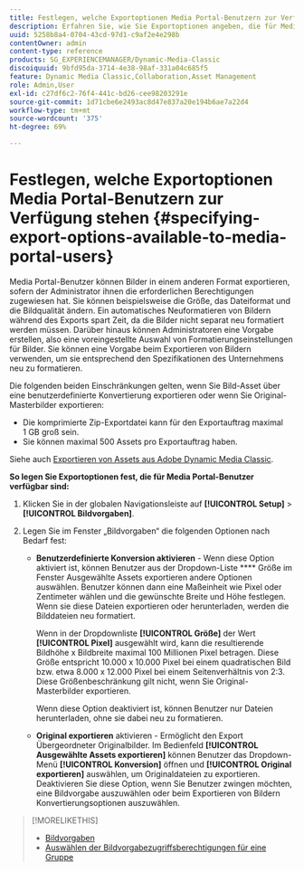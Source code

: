 ```yaml
---
title: Festlegen, welche Exportoptionen Media Portal-Benutzern zur Verfügung stehen
description: Erfahren Sie, wie Sie Exportoptionen angeben, die für Media Portal-Benutzer verfügbar sind.
uuid: 5258b8a4-0704-43cd-97d1-c9af2e4e298b
contentOwner: admin
content-type: reference
products: SG_EXPERIENCEMANAGER/Dynamic-Media-Classic
discoiquuid: 9bfd95da-3714-4e38-98af-331a04c685f5
feature: Dynamic Media Classic,Collaboration,Asset Management
role: Admin,User
exl-id: c27df6c2-76f4-441c-bd26-cee98203291e
source-git-commit: 1d71cbe6e2493ac8d47e837a20e194b6ae7a22d4
workflow-type: tm+mt
source-wordcount: '375'
ht-degree: 69%

---
```


# Festlegen, welche Exportoptionen Media Portal-Benutzern zur Verfügung stehen {#specifying-export-options-available-to-media-portal-users}

Media Portal-Benutzer können Bilder in einem anderen Format exportieren, sofern der Administrator ihnen die erforderlichen Berechtigungen zugewiesen hat. Sie können beispielsweise die Größe, das Dateiformat und die Bildqualität ändern. Ein automatisches Neuformatieren von Bildern während des Exports spart Zeit, da die Bilder nicht separat neu formatiert werden müssen. Darüber hinaus können Administratoren eine Vorgabe erstellen, also eine voreingestellte Auswahl von Formatierungseinstellungen für Bilder. Sie können eine Vorgabe beim Exportieren von Bildern verwenden, um sie entsprechend den Spezifikationen des Unternehmens neu zu formatieren.

Die folgenden beiden Einschränkungen gelten, wenn Sie Bild-Asset über eine benutzerdefinierte Konvertierung exportieren oder wenn Sie Original-Masterbilder exportieren:

* Die komprimierte Zip-Exportdatei kann für den Exportauftrag maximal 1 GB groß sein.
* Sie können maximal 500 Assets pro Exportauftrag haben.

Siehe auch [Exportieren von Assets aus Adobe Dynamic Media Classic](exporting-assets-from-dmc.md#exporting-assets-from_dmc).

**So legen Sie Exportoptionen fest, die für Media Portal-Benutzer verfügbar sind:**

1. Klicken Sie in der globalen Navigationsleiste auf **[!UICONTROL Setup]** > **[!UICONTROL Bildvorgaben]**.
1. Legen Sie im Fenster „Bildvorgaben“ die folgenden Optionen nach Bedarf fest:

   * **Benutzerdefinierte Konversion aktivieren**  - Wenn diese Option aktiviert ist, können Benutzer aus der Dropdown-Liste  **** Größe im Fenster Ausgewählte Assets exportieren andere Optionen auswählen. Benutzer können dann eine Maßeinheit wie Pixel oder Zentimeter wählen und die gewünschte Breite und Höhe festlegen. Wenn sie diese Dateien exportieren oder herunterladen, werden die Bilddateien neu formatiert.

      Wenn in der Dropdownliste **[!UICONTROL Größe]** der Wert **[!UICONTROL Pixel]** ausgewählt wird, kann die resultierende Bildhöhe x Bildbreite maximal 100 Millionen Pixel betragen. Diese Größe entspricht 10.000 x 10.000 Pixel bei einem quadratischen Bild bzw. etwa 8.000 x 12.000 Pixel bei einem Seitenverhältnis von 2:3. Diese Größenbeschränkung gilt nicht, wenn Sie Original-Masterbilder exportieren.

      Wenn diese Option deaktiviert ist, können Benutzer nur Dateien herunterladen, ohne sie dabei neu zu formatieren.

   * **Original exportieren**  aktivieren - Ermöglicht den Export Übergeordneter Originalbilder. Im Bedienfeld **[!UICONTROL Ausgewählte Assets exportieren]** können Benutzer das Dropdown-Menü **[!UICONTROL Konversion]** öffnen und **[!UICONTROL Original exportieren]** auswählen, um Originaldateien zu exportieren. Deaktivieren Sie diese Option, wenn Sie Benutzer zwingen möchten, eine Bildvorgabe auszuwählen oder beim Exportieren von Bildern Konvertierungsoptionen auszuwählen.

>[!MORELIKETHIS]
>
>* [Bildvorgaben](application-setup.md#image_presets)
>* [Auswählen der Bildvorgabezugriffsberechtigungen für eine Gruppe](creating-media-portal-groups.md#choosing_image_preset_access_permissions_for_a_group)

